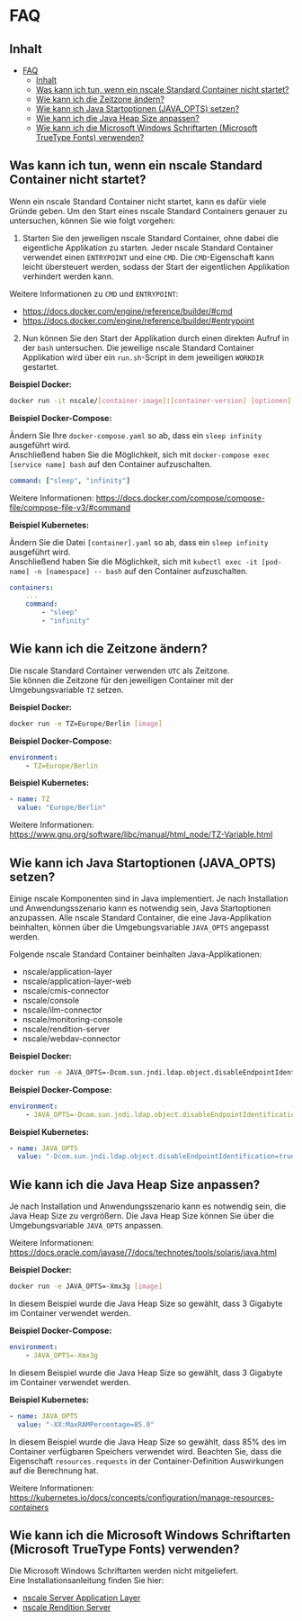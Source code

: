 # FAQ

## Inhalt

- [FAQ](#faq)
  - [Inhalt](#inhalt)
  - [Was kann ich tun, wenn ein nscale Standard Container nicht startet?](#was-kann-ich-tun-wenn-ein-nscale-standard-container-nicht-startet)
  - [Wie kann ich die Zeitzone ändern?](#wie-kann-ich-die-zeitzone-ändern)
  - [Wie kann ich Java Startoptionen (JAVA_OPTS) setzen?](#wie-kann-ich-java-startoptionen-java_opts-setzen)
  - [Wie kann ich die Java Heap Size anpassen?](#wie-kann-ich-die-java-heap-size-anpassen)
  - [Wie kann ich die Microsoft Windows Schriftarten (Microsoft TrueType Fonts) verwenden?](#wie-kann-ich-die-microsoft-windows-schriftarten-microsoft-truetype-fonts-verwenden)

## Was kann ich tun, wenn ein nscale Standard Container nicht startet?

Wenn ein nscale Standard Container nicht startet, kann es dafür viele Gründe geben.
Um den Start eines nscale Standard Containers genauer zu untersuchen, können Sie wie folgt vorgehen:

1. Starten Sie den jeweiligen nscale Standard Container, ohne dabei die eigentliche Applikation zu starten.
Jeder nscale Standard Container verwendet einen `ENTRYPOINT` und eine `CMD`.
Die `CMD`-Eigenschaft kann leicht übersteuert werden, sodass der Start der eigentlichen Applikation verhindert werden kann.

Weitere Informationen zu `CMD` und `ENTRYPOINT`:  

- <https://docs.docker.com/engine/reference/builder/#cmd>
- <https://docs.docker.com/engine/reference/builder/#entrypoint>

2. Nun können Sie den Start der Applikation durch einen direkten Aufruf in der `bash` untersuchen.
Die jeweilige nscale Standard Container Applikation wird über ein `run.sh`-Script in dem jeweiligen `WORKDIR` gestartet.

**Beispiel Docker:**

```bash
docker run -it nscale/[container-image]:[container-version] [optionen] bash
```

**Beispiel Docker-Compose:**

Ändern Sie Ihre `docker-compose.yaml` so ab, dass ein `sleep infinity` ausgeführt wird.  
Anschließend haben Sie die Möglichkeit, sich mit `docker-compose exec [service name] bash` auf den Container aufzuschalten.

```yaml
command: ["sleep", "infinity"]
```

Weitere Informationen: <https://docs.docker.com/compose/compose-file/compose-file-v3/#command>

**Beispiel Kubernetes:**

Ändern Sie die Datei `[container].yaml` so ab, dass ein `sleep infinity` ausgeführt wird.  
Anschließend haben Sie die Möglichkeit, sich mit `kubectl exec -it [pod-name] -n [namespace] -- bash` auf den Container aufzuschalten.

```yaml
containers:
    ...
    command:
        - "sleep"
        - "infinity"
```

## Wie kann ich die Zeitzone ändern?

Die nscale Standard Container verwenden `UTC` als Zeitzone.  
Sie können die Zeitzone für den jeweiligen Container mit der Umgebungsvariable `TZ` setzen.

**Beispiel Docker:**

```bash
docker run -e TZ=Europe/Berlin [image]
```

**Beispiel Docker-Compose:**

```yaml
environment:
    - TZ=Europe/Berlin
```

**Beispiel Kubernetes:**

```yaml
- name: TZ
  value: "Europe/Berlin"
```

Weitere Informationen: <https://www.gnu.org/software/libc/manual/html_node/TZ-Variable.html>

## Wie kann ich Java Startoptionen (JAVA_OPTS) setzen?

Einige nscale Komponenten sind in Java implementiert.
Je nach Installation und Anwendungsszenario kann es notwendig sein, Java Startoptionen anzupassen.
Alle nscale Standard Container, die eine Java-Applikation beinhalten, können über die Umgebungsvariable `JAVA_OPTS` angepasst werden.

Folgende nscale Standard Container beinhalten Java-Applikationen:

- nscale/application-layer
- nscale/application-layer-web
- nscale/cmis-connector
- nscale/console
- nscale/ilm-connector
- nscale/monitoring-console
- nscale/rendition-server
- nscale/webdav-connector

**Beispiel Docker:**

```bash
docker run -e JAVA_OPTS=-Dcom.sun.jndi.ldap.object.disableEndpointIdentification=true [image]
```

**Beispiel Docker-Compose:**

```yaml
environment:
    - JAVA_OPTS=-Dcom.sun.jndi.ldap.object.disableEndpointIdentification=true
```

**Beispiel Kubernetes:**

```yaml
- name: JAVA_OPTS
  value: "-Dcom.sun.jndi.ldap.object.disableEndpointIdentification=true"
```

## Wie kann ich die Java Heap Size anpassen?

Je nach Installation und Anwendungsszenario kann es notwendig sein, die Java Heap Size zu vergrößern.
Die Java Heap Size können Sie über die Umgebungsvariable `JAVA_OPTS` anpassen.

Weitere Informationen:  
<https://docs.oracle.com/javase/7/docs/technotes/tools/solaris/java.html>

**Beispiel Docker:**

```bash
docker run -e JAVA_OPTS=-Xmx3g [image]
```

In diesem Beispiel wurde die Java Heap Size so gewählt, dass 3 Gigabyte im Container verwendet werden.

**Beispiel Docker-Compose:**

```yaml
environment:
    - JAVA_OPTS=-Xmx3g
```

In diesem Beispiel wurde die Java Heap Size so gewählt, dass 3 Gigabyte im Container verwendet werden.

**Beispiel Kubernetes:**

```yaml
- name: JAVA_OPTS
  value: "-XX:MaxRAMPercentage=85.0"
```

In diesem Beispiel wurde die Java Heap Size so gewählt, dass 85% des im Container verfügbaren Speichers verwendet wird.
Beachten Sie, dass die Eigenschaft `resources.requests` in der Container-Definition Auswirkungen auf die Berechnung hat.  

Weitere Informationen: <https://kubernetes.io/docs/concepts/configuration/manage-resources-containers>

## Wie kann ich die Microsoft Windows Schriftarten (Microsoft TrueType Fonts) verwenden?

Die Microsoft Windows Schriftarten werden nicht mitgeliefert.  
Eine Installationsanleitung finden Sie hier:  

- [nscale Server Application Layer](components/application-layer.md#microsoft-windows-schriftarten)
- [nscale Rendition Server](components/rendition-server.md#microsoft-windows-schriftarten)
